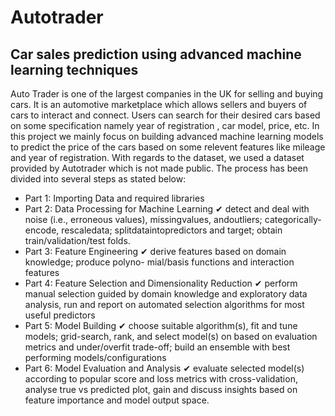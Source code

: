 # Autotrader
## Car sales prediction using advanced machine learning techniques
Auto Trader is one of the largest companies in the UK for selling and buying cars. It is an automotive marketplace which allows sellers and buyers of cars to interact and connect. Users can search for their desired cars based on some specification namely year of registration , car model, price, etc. In this project we mainly focus on building advanced machine learning models to predict the price of the cars based on some relevent features like mileage and year of registration. With regards to the dataset, we used a dataset provided by Autotrader which is not made public. The process has been divided into several steps as stated below:

- Part 1: Importing Data and required libraries
- Part 2: Data Processing for Machine Learning
✔ detect and deal with noise (i.e., erroneous
values), missingvalues, andoutliers; categorically-encode, rescaledata; splitdataintopredictors
and target; obtain train/validation/test folds.
- Part 3: Feature Engineering
✔ derive features based on domain knowledge; produce polyno-
mial/basis functions and interaction features
- Part 4: Feature Selection and Dimensionality Reduction
✔ perform manual selection guided
by domain knowledge and exploratory data analysis, run and report on automated selection
algorithms for most useful predictors
- Part 5: Model Building
✔ choose suitable algorithm(s), fit and tune models; grid-search, rank,
and select model(s) on based on evaluation metrics and under/overfit trade-off; build an
ensemble with best performing models/configurations
- Part 6: Model Evaluation and Analysis
✔ evaluate selected model(s) according to popular
score and loss metrics with cross-validation, analyse true vs predicted plot, gain and discuss
insights based on feature importance and model output space.
